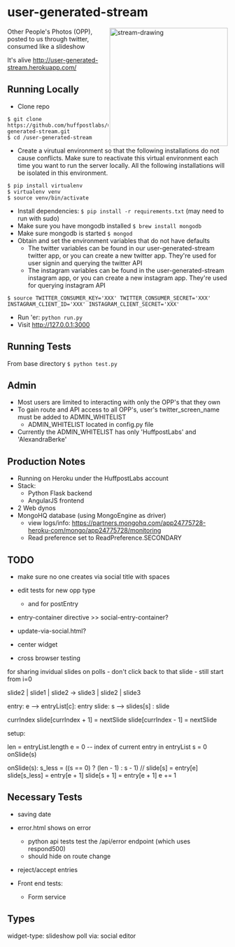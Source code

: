 user-generated-stream
=====================
<img width='270px' src="http://pool.hesperian.org/w/images/thumb/d/d5/EHB_Ch11_Page_214-2.png/550px-EHB_Ch11_Page_214-2.png"
 alt="stream-drawing" align="right" />

Other People's Photos (OPP), posted to us through twitter, consumed like a slideshow

It's alive <http://user-generated-stream.herokuapp.com/>

Running Locally
---

* Clone repo 

```
$ git clone https://github.com/huffpostlabs/user-generated-stream.git
$ cd /user-generated-stream
```

* Create a virutual environment so that the following installations do not cause conflicts.  Make sure to reactivate this virtual environment each time you want to run the server locally.  All the following installations will be isolated in this environment.

```
$ pip install virtualenv
$ virtualenv venv
$ source venv/bin/activate
```

* Install dependencies: ```$ pip install -r requirements.txt``` (may need to run with sudo)
* Make sure you have mongodb installed ```$ brew install mongodb```
* Make sure mongodb is started ```$ mongod```
* Obtain and set the environment variables that do not have defaults
	- The twitter variables can be found in our user-generated-stream twitter app, or you can create a new twitter app.  They're used for user signin and querying the twitter API
	- The instagram variables can be found in the user-generated-stream instagram app, or you can create a new instagram app.  They're used for querying instagram API

```
$ source TWITTER_CONSUMER_KEY='XXX' TWITTER_CONSUMER_SECRET='XXX' INSTAGRAM_CLIENT_ID='XXX' INSTAGRAM_CLIENT_SECRET='XXX'
```

* Run 'er: ```python run.py```
* Visit <http://127.0.0.1:3000>

Running Tests
---

From base directory ```$ python test.py ```


Admin
---
- Most users are limited to interacting with only the OPP's that they own
- To gain route and API access to all OPP's, user's twitter_screen_name must be added to ADMIN_WHITELIST
	- ADMIN_WHITELIST located in config.py file
- Currently the ADMIN_WHITELIST has only 'HuffpostLabs' and 'AlexandraBerke'


Production Notes
---
- Running on Heroku under the HuffpostLabs account
- Stack:
	- Python Flask backend
	- AngularJS frontend
- 2 Web dynos
- MongoHQ database (using MongoEngine as driver)
	- view logs/info: <https://partners.mongohq.com/app24775728-heroku-com/mongo/app24775728/monitoring>
	- Read preference set to ReadPreference.SECONDARY


TODO
---

- make sure no one creates via social title with spaces 

- edit tests for new opp type
	- and for postEntry

- entry-container directive >> social-entry-container?

- update-via-social.html?

- center widget

- cross browser testing


for sharing invidual slides on polls - don't click back to that slide
	- still start from i=0



slide2 | slide1 | slide2
->
slide3 | slide2 | slide3

entry: e  --> entryList[c]: entry
slide: s  --> slides[s]   : slide

currIndex
slide[currIndex + 1] = nextSlide
slide[currIndex - 1] = nextSlide

setup:

len = entryList.length
e = 0 -- index of current entry in entryList
s = 0
onSlide(s)

onSlide(s):
	s_less = ((s == 0) ? (len - 1) : s - 1)
	// slide[s] = entry[e]
slide[s_less] = entry[e + 1]
slide[s + 1] = entry[e + 1]
e += 1






Necessary Tests
---
- saving date

- error.html shows on error
	- python api tests test the /api/error endpoint (which uses respond500)
	- should hide on route change

- reject/accept entries

- Front end tests:
	- Form service


Types
---

widget-type:
	slideshow
	poll
via:
	social
	editor













